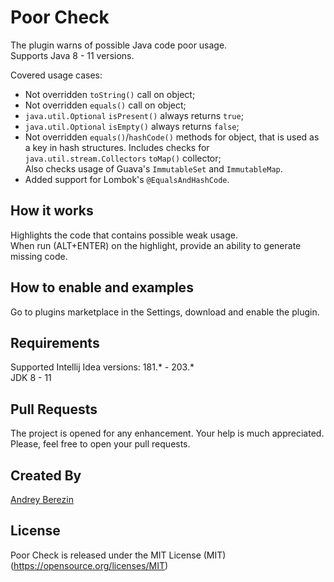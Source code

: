 [license]: https://opensource.org/licenses/MIT "The MIT License (MIT)"
# Poor Check
The plugin warns of possible Java code poor usage.  
Supports Java 8 - 11 versions.  

Covered usage cases:
* Not overridden ```toString()``` call on object;
* Not overridden ```equals()``` call on object;
* ```java.util.Optional```  ```isPresent()``` always returns ```true```;
* ```java.util.Optional```  ```isEmpty()``` always returns ```false```;
* Not overridden ```equals()```/```hashCode()``` methods for object, that is used as a key in hash structures.
  Includes checks for ```java.util.stream.Collectors```  ```toMap()``` collector;  
  Also checks usage of Guava's ```ImmutableSet``` and ```ImmutableMap```.
* Added support for Lombok's ```@EqualsAndHashCode```.

## How it works
Highlights the code that contains possible weak usage.  
When run (ALT+ENTER) on the highlight, provide an ability to generate missing code.   

## How to enable and examples
Go to plugins marketplace in the Settings, download and enable the plugin.


## Requirements 
Supported Intellij Idea versions: 181.* - 203.*  
JDK 8 - 11

## Pull Requests
The project is opened for any enhancement. Your help is much appreciated. Please, feel free to open your pull requests.

## Created By
[Andrey Berezin](https://www.linkedin.com/in/andrey-berezin-16ba5985/)

## License
Poor Check is released under the MIT License (MIT) (https://opensource.org/licenses/MIT)